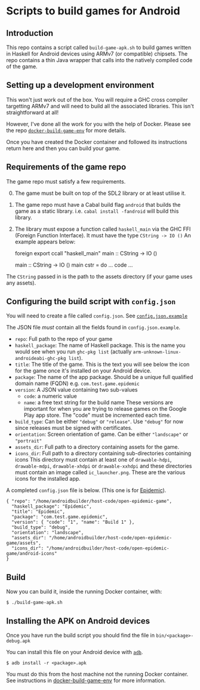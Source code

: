 # Scripts to build games for Android

## Introduction

This repo contains a script called `build-game-apk.sh` to build games written
in Haskell for Android devices using ARMv7 (or compatible) chipsets. The repo
contains a thin Java wrapper that calls into the natively compiled code of the game.

## Setting up a development environment

This won't just work out of the box. You will require a GHC cross compiler targetting
ARMv7 and will need to build all the associated libraries. This isn't straightforward at all!

However, I've done all the work for you with the help of Docker. Please see the repo
[`docker-build-game-env`](https://github.com/sseefried/docker-build-game-env.git)
for more details.

Once you have created the Docker container and followed its instructions
return here and then you can build your game.

## Requirements of the game repo

The game repo must satisfy a few requirements.

0. The game must be built on top of the SDL2 library or at least utilise it.

1. The game repo must have a Cabal build flag `android` that builds the
   game as a static library. i.e. `cabal install -fandroid` will build this
   library.


2. The library must expose a function called `haskell_main` via the 
   GHC FFI (Foreign Function Interface). It must have the type `CString -> IO ()`
   An example appears below:

    foreign export ccall "haskell_main" main :: CString -> IO ()

    main :: CString -> IO ()
    main cstr = do
	  ... code ...
	  
The `CString` passed in is the path to the assets directory (if your game
uses any assets).

## Configuring the build script with `config.json`

You will need to create a file called `config.json`. See
[`config.json.example`](https://github.com/sseefried/android-build-game-apk/blob/master/config.json.example)

The JSON file _must_ contain all the fields found in `config.json.example`. 

* `repo`: Full path to the repo of your game
* `haskell_package`: The name of Haskell package. This is the name you would 
   see when you run `ghc-pkg list` (actually `arm-unknown-linux-androideabi-ghc-pkg list`).
* `title`: The title of the game. This is the text you will see below the icon for the
   game once it's installed on your Android device.
* `package`: The name of the app package. Should be a unique full qualified domain name (FQDN)
   e.g. `com.test.game.epidemic`
* `version`: A JSON value containing two sub-values
   - `code`: a numeric value
   - `name`: a free text string for the build name
   These versions are important for when you are trying to release games on the
   Google Play app store. The "code" must be incremented each time.
* `build_type`: Can be either `"debug"` or `"release"`. Use `"debug"` for 
   now since releases must be signed with certificates.
* `orientation`: Screen orientation of game. Can be either `"landscape"` or `"portrait"`
* `assets_dir`: Full path to a directory containing assets for the game.
* `icons_dir`: Full path to a directory containing sub-directories containing icons
   This directory must contain at least one of `drawable-hdpi`, `drawable-mdpi`,
   `drawable-xhdpi` or `drawable-xxhdpi` and these directories must contain an
   image called `ic_launcher.png`. These are the various icons for the installed
   app.

A completed `config.json` file is below. (This one is for
[Epidemic](https://github.com/sseefried/open-epidemic-game)).

    { "repo": "/home/androidbuilder/host-code/open-epidemic-game",
      "haskell_package": "Epidemic",
      "title": "Epidemic",
      "package": "com.test.game.epidemic",
      "version": { "code": "1", "name": "Build 1" },
      "build_type": "debug",
      "orientation": "landscape",
      "assets_dir": "/home/androidbuilder/host-code/open-epidemic-game/assets",
      "icons_dir": "/home/androidbuilder/host-code/open-epidemic-game/android-icons"
    }

## Build

Now you can build it, inside the running Docker container, with: 

    $ ./build-game-apk.sh


## Installing the APK on Android devices

Once you have run the build script you should find the file in `bin/<package>-debug.apk`

You can install this file on your Android device with [`adb`](http://developer.android.com/tools/help/adb.html).

    $ adb install -r <package>.apk

You must do this from the host machine not the running Docker container.
See instructions in
[docker-build-game-env](https://github.com/sseefried/docker-build-game-env)
for more information.
